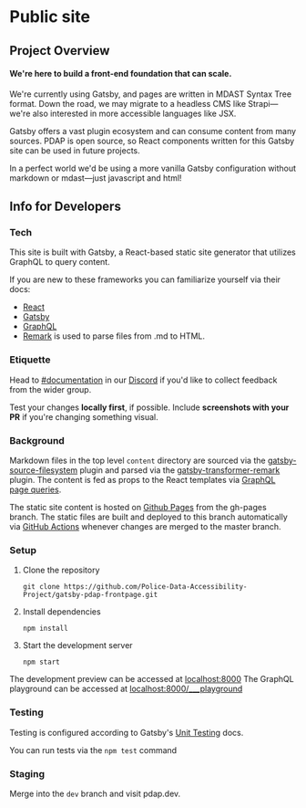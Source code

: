 # Public site

## Project Overview

#### We're here to build a front-end foundation that can scale.

We're currently using Gatsby, and pages are written in MDAST Syntax Tree format. Down the road, we may migrate to a headless CMS like Strapi—we're also interested in more accessible languages like JSX.

Gatsby offers a vast plugin ecosystem and can consume content from many sources. PDAP is open source, so React components written for this Gatsby site can be used in future projects.

In a perfect world we'd be using a more vanilla Gatsby configuration without markdown or mdast—just javascript and html!

## Info for Developers

### Tech

This site is built with Gatsby, a React-based static site generator that utilizes GraphQL to query content.

If you are new to these frameworks you can familiarize yourself via their docs:

* [React](https://reactjs.org/docs/getting-started.html)
* [Gatsby](https://www.gatsbyjs.org/docs/)
* [GraphQL](https://graphql.org/code/#javascript)
* [Remark](https://remark.js.org/) is used to parse files from .md to HTML.

### Etiquette

Head to [\#documentation](https://discord.com/channels/828274060034965575/849817200160145418/) in our [Discord](https://discord.gg/vKhDv7nC8B) if you'd like to collect feedback from the wider group.

Test your changes **locally first**, if possible. Include **screenshots with your PR** if you're changing something visual.

### Background

Markdown files in the top level `content` directory are sourced via the [gatsby-source-filesystem](https://www.gatsbyjs.org/packages/gatsby-source-filesystem/?=file) plugin and parsed via the [gatsby-transformer-remark](https://www.gatsbyjs.org/packages/gatsby-transformer-remark/?=markd) plugin. The content is fed as props to the React templates via [GraphQL page queries](https://www.gatsbyjs.org/docs/page-query/).

The static site content is hosted on [Github Pages](https://pages.github.com/) from the gh-pages branch. The static files are built and deployed to this branch automatically via [GitHub Actions](https://github.com/features/actions) whenever changes are merged to the master branch.

### Setup

1. Clone the repository

   `git clone https://github.com/Police-Data-Accessibility-Project/gatsby-pdap-frontpage.git`

2. Install dependencies

   `npm install`

3. Start the development server

   `npm start`

The development preview can be accessed at [localhost:8000](http://localhost:8000) The GraphQL playground can be accessed at [localhost:8000/\_\_\_playground](http://localhost:8000/___playground)

### Testing

Testing is configured according to Gatsby's [Unit Testing](https://www.gatsbyjs.org/docs/unit-testing/) docs.

You can run tests via the `npm test` command

### Staging

Merge into the `dev` branch and visit pdap.dev.
